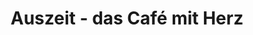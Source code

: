 ---
title: "Auszeit - das Café mit Herz"
url: /ebergoetzen/auszeit-das-cafe-mit-herz/
shop: Bäckerei
---